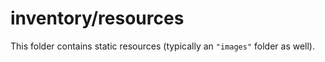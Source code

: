 # inventory/resources

This folder contains static resources (typically an `"images"` folder as well).
